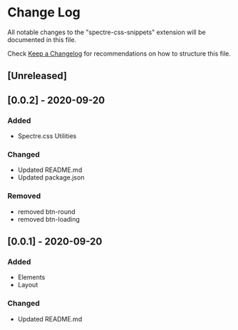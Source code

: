 # Change Log

All notable changes to the "spectre-css-snippets" extension will be documented in this file.

Check [Keep a Changelog](http://keepachangelog.com/) for recommendations on how to structure this file.

## [Unreleased]

## [0.0.2] - 2020-09-20

### Added

- Spectre.css Utilities

### Changed

- Updated README.md
- Updated package.json

### Removed

- removed btn-round
- removed btn-loading

## [0.0.1] - 2020-09-20

### Added

- Elements
- Layout

### Changed

- Updated README.md
